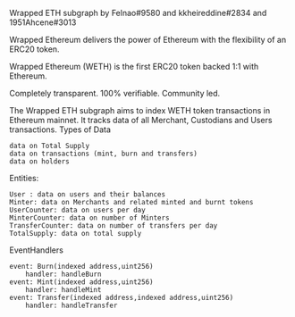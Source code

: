 Wrapped ETH subgraph by Felnao#9580 and kkheireddine#2834 and 1951Ahcene#3013

Wrapped Ethereum delivers the power of Ethereum with the flexibility of an ERC20 token.

Wrapped Ethereum (WETH) is the first ERC20 token backed 1:1 with Ethereum.

Completely transparent. 100% verifiable. Community led.

The Wrapped ETH subgraph aims to index WETH token transactions in Ethereum mainnet. It tracks data of all Merchant, Custodians and Users transactions.
Types of Data

    data on Total Supply
    data on transactions (mint, burn and transfers)
    data on holders

Entities:

    User : data on users and their balances
    Minter: data on Merchants and related minted and burnt tokens
    UserCounter: data on users per day
    MinterCounter: data on number of Minters
    TransferCounter: data on number of transfers per day
    TotalSupply: data on total supply

EventHandlers

    event: Burn(indexed address,uint256)
        handler: handleBurn
    event: Mint(indexed address,uint256)
        handler: handleMint
    event: Transfer(indexed address,indexed address,uint256)
        handler: handleTransfer


